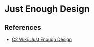 # Just Enough Design

## References

* [C2 Wiki: Just Enough Design](https://c2.com/cgi/wiki?JustEnoughDesign)
